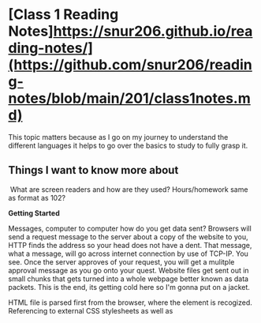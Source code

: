 # [Class 1 Reading Notes]https://snur206.github.io/reading-notes/](https://github.com/snur206/reading-notes/blob/main/201/class1notes.md)

This topic matters because as I go on my journey to understand the different languages it helps to go over the basics to study to fully grasp it.

## Things I want to know more about

 What are screen readers and how are they used? Hours/homework same as format as 102? 

**Getting Started** 

Messages, computer to computer how do you get data sent? Browsers will send a request message to the server about a copy of the website to you, HTTP finds the address so your head does not have a dent. That message, what a message, will go across internet connection by use of TCP-IP. You see. Once the server approves of your request, you will get a mulitple approval message as you go onto your quest. Website files get sent out in small chunks that gets turned into a whole webpage better known as data packets. This is the end, its getting cold here so I'm gonna put on a jacket.

HTML file is parsed first from the browser, where the <link> element is recogized. Referencing to external CSS stylesheets as well as <script>.
  
Once that is done, a request is sent back to the server that any CSS files that has the <link> elements. Javascript files is found from <script> and from that it parses the CSS and JS.
  
You can find an image(s) to add to your website by finding an image you want from a website (most likely Google Images) and click it to get a larger look at it. You then right click said image, then click save image as to save/store it in your computer. You can also copy the web address of that image from your browser's address bar for later.
  
In JS, to create a string you would put it inbetween single quote marks and to create a number you don't or any quotation marks.
  
A variable in Javascript is something that holds value which is why it is important in Javascript. A variable can be named anything to an extent.
  
**Introduction to HTML**
  
An HTML atribute is something that has extra info ahout the element that will not show in the content. It must have space between it and the name of the element. The attribute name is followed by an equal sign, then the attribute value with opening and closing quote marks.
  
<article> is a block of content that can be on its own/independent as supposed to <section> where it more of a grouping of things. 
  
A "typical" website uses a header, navigation bar, main content, sidebar, and footer elements.
  
Metadata influences Search Engine Optimization because it will make your page more visable and higher on a search engine. 
  
<meta> HTML tag is used for data describing data and in HTML the way to add metadata to a document you use the <meta> element.
  
**Miscellaneous**
  
The first step into designing a website is to question yourself in terms of what you want to accomplish, what are your goals and what do you do to get it done. Worry about that first before the technical side (project ideation).  
  
  
The most important question to answer when designing a website is what exactly do you want to accomplish?  
  
**Semantics**  
  
You use an <h1> over a <span> to display a top level heading because <h1> is a semantic element in HTML and <span> will make it look like a top level heading but it doesn't have no semantic value. 
  
The benefits of using semantic tag in HTML:
  
- Search engines will consider its contents as important keywords to influence the page's search rankings (Search Engine Optimization). 
  
- Screen readers can use it as a signpost to help visually impaired users navigate a page.
  
- Finding blocks of meaningful code is significantly easier than searching through endless divs with or without semantic or namespaced classes.
  
- Suggests to the developer the type of data that will be populated 
  
- Semantic naming mirrors proper custom element/component naming
  
**What is Javascript**
  
The two things that require JS in the browser are a browser API that is built into your web browser and is able to expose data from the "surrounding computer environment, or do useful complex things." and Third party APIs "are not built into the browser by default, and you generally have to grab their code and information from somewhere on the Web."
  
You add JS to an HTML document you use the <script> element.  
  
Semantics - MDN web docs glossary: definitions of web-related terms: MDN. MDN Web Docs Glossary: Definitions of Web-related terms | MDN. (n.d.). Retrieved October 23, 2022, from https://developer.mozilla.org/en-US/docs/Glossary/Semantics  
  
What is javascript? - learn web development: MDN. Learn web development | MDN. (n.d.). Retrieved October 23, 2022, from https://developer.mozilla.org/en-US/docs/Learn/JavaScript/First_steps/What_is_JavaScript
